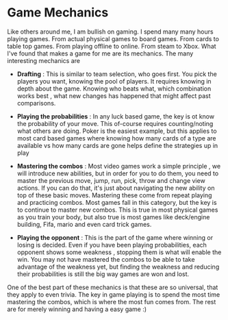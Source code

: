 # Game Mechanics

Like others around me, I am bullish on gaming. I spend many many hours playing games. From actual physical games to board games. From cards to table top games. From 
playing offline to online. From steam to Xbox. What I've found that makes a game for me are its mechanics. The many interesting mechanics are

- **Drafting** :
             This is similar to team selection, who goes first. You pick the players you want, knowing the pool of players. It
             requires knowing in depth about the game. Knowing who beats what, which combination works best , what new changes has happened that might affect
             past comparisons. 

- **Playing the probabilities** : In any luck based game, the key is ot know the probability of your move. This of-course requires counting/noting what
                              others are doing.  Poker is the easiest example, but this applies to most card based games where knowing how many cards of a type are
                              available vs how many cards are gone helps define the strategies up in play


- **Mastering the combos** : Most video games work a simple principle , we will introduce new abilities, but in order for you to do them, you need to master the       previous move,
                  jump, run, pick, throw and change view actions. If you can do that, it's just about navigating the new ability on top of these basic moves. 
                  Mastering these come from repeat playing and practicing combos. Most games fall in this category, but the key is to continue to master new 
                  combos. This is true in most physical games as you train your body, but also true is most games like deck/engine building, Fifa, mario and even card trick games.
                  

- **Playing the opponent** : This is the part of the game where winning or losing is decided. Even if you have been playing probabilities, each opponent shows some 
                          weakness , stopping them is what will enable the win. You may not have mastered the combos to be able to take advantage of the weakness yet,
                          but finding the weakness and reducing their probabilities is still the big way games are won and lost.
                          
 
One of the best part of these mechanics is that these are so universal, that they apply to even trivia. The key in game playing is to spend the most time mastering
the combos, which is where the most fun comes from. The rest are for merely winning and having a easy game :) 
